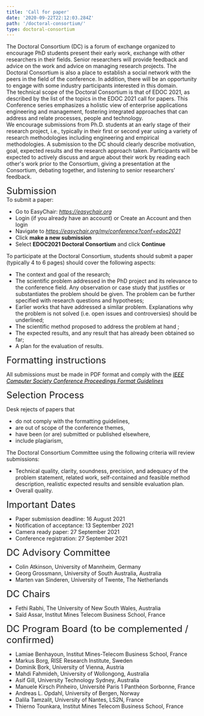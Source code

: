 ```yaml
---
title: 'Call for paper'
date: '2020-09-22T22:12:03.284Z'
path: '/doctoral-consortium/'
type: doctoral-consortium
---
```


The Doctoral Consortium (DC) is a forum of exchange organized to encourage PhD students present their early work, exchange with other researchers in their fields. Senior researchers will provide feedback and advice on the work and advice on managing research projects. The Doctoral Consortium is also a place to establish a social network with the peers in the field of the conference. In addition, there will be an opportunity to engage with some industry participants interested in this domain.<br/>
The technical scope of the Doctoral Consortium is that of EDOC 2021, as described by the list of the topics in the EDOC 2021 call for papers. This Conference series emphasizes a holistic view of enterprise applications engineering and management, fostering integrated approaches that can address and relate processes, people and technology. <br/>
We encourage submissions from Ph.D. students at an early stage of their research project, i.e., typically in their first or second year using a variety of research methodologies including engineering and empirical methodologies. A submission to the DC should clearly describe motivation, goal, expected results and the research approach taken. Participants will be expected to actively discuss and argue about their work by reading each other's work prior to the Consortium, giving a presentation at the Consortium, debating together, and listening to senior researchers’ feedback.

<div style="font-size:18pt;">Submission</div>

<div style="margin-bottom: 2pt">To submit a paper:</div>

- Go to EasyChair: <a style="color: black;text-decoration: underline;" href="https://easychair.org/"><i>https://easychair.org</i></a><br/>
- Login (if you already have an account) or Create an Account and then login
- Navigate to <a style="color: black;text-decoration: underline;" href="https://easychair.org/my/conference?conf=edoc2021"><i>https://easychair.org/my/conference?conf=edoc2021</i></a><br/>
- Click **make a new submission**
- Select **EDOC2021 Doctoral Consortium** and click **Continue**

To participate at the Doctoral Consortium, students should submit a paper (typically 4 to 6 pages) should cover the following aspects:
- The context and goal of the research;
- The scientific problem addressed in the PhD project and its relevance to the conference field. Any observation or case study that justifies or substantiates the problem should be given. The problem can be further specified with research questions and hypotheses; 
- Earlier works that have addressed a similar problem. Explanations why the problem is not solved (i.e. open issues and controversies) should be underlined;
- The scientific method proposed to address the problem at hand ;
- The expected results, and any result that has already been obtained so far;
- A plan for the evaluation of results.

<div style="font-size:18pt;">Formatting instructions</div>

All submissions must be made in PDF format and comply with the <a style="color: black;text-decoration: underline;" href="https://www.ieee.org/conferences_events/conferences/publishing/templates.html"><i>IEEE Computer Society Conference Proceedings Format Guidelines</i></a>

<div style="font-size:18pt;">Selection Process</div>

Desk rejects of papers that 
- do not comply with the formatting guidelines, 
- are out of scope of the conference themes, 
- have been (or are) submitted or published elsewhere, 
- include plagiarism,  

The Doctoral Consortium Committee using the following criteria will review submissions:
- Technical quality, clarity, soundness, precision, and adequacy of the problem statement, related work, self-contained and feasible method description, realistic expected results and sensible evaluation plan.
- Overall quality.

<div style="font-size:18pt;">Important Dates</div>

- Paper submission deadline:  16 August 2021
- Notification of acceptance:  13 September 2021
- Camera ready paper:  27 September 2021
- Conference registration: 27 September 2021

<div style="font-size:18pt;">DC Advisory Committee</div>

- Colin Atkinson, University of Mannheim, Germany
- Georg Grossmann, University of South Australia, Australia
- Marten van Sinderen, University of Twente, The Netherlands

<div style="font-size:18pt;">DC Chairs</div>

- Fethi Rabhi, The University of New South Wales, Australia
- Saïd Assar, Institut Mines Telecom Business School, France

<div style="font-size:18pt;">DC Program Board (to be complemented / confirmed)</div>

- Lamiae Benhayoun, Institut Mines-Telecom Business School, France
- Markus Borg, RISE Research Institute, Sweden
- Dominik Bork, University of Vienna, Austria
- Mahdi Fahmideh, University of Wollongong, Australia
- Asif Gill, University Technology Sydney, Australia
- Manuele Kirsch Pinheiro, Université Paris 1 Panthéon Sorbonne, France
- Andreas L. Opdahl, University of Bergen, Norway 
- Dalila Tamzalit, University of Nantes, LS2N, France
- Thierno Tounkara, Institut Mines Telecom Business School, France
